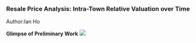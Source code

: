 ### Resale Price Analysis: Intra-Town Relative Valuation over Time
Author:Ian Ho

<b>Glimpse of Preliminary Work</b>
![]('diagrams/KALLANG-WHAMPOA.jpg')

